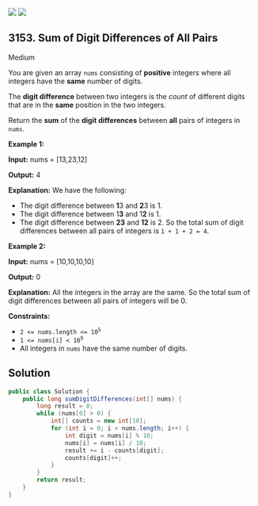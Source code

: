 [![](https://img.shields.io/github/stars/javadev/LeetCode-in-Java?label=Stars&style=flat-square)](https://github.com/javadev/LeetCode-in-Java)
[![](https://img.shields.io/github/forks/javadev/LeetCode-in-Java?label=Fork%20me%20on%20GitHub%20&style=flat-square)](https://github.com/javadev/LeetCode-in-Java/fork)

## 3153\. Sum of Digit Differences of All Pairs

Medium

You are given an array `nums` consisting of **positive** integers where all integers have the **same** number of digits.

The **digit difference** between two integers is the _count_ of different digits that are in the **same** position in the two integers.

Return the **sum** of the **digit differences** between **all** pairs of integers in `nums`.

**Example 1:**

**Input:** nums = [13,23,12]

**Output:** 4

**Explanation:** 
 We have the following: 
 - The digit difference between **1**3 and **2**3 is 1. 
 - The digit difference between 1**3** and 1**2** is 1. 
 - The digit difference between **23** and **12** is 2. 
 So the total sum of digit differences between all pairs of integers is `1 + 1 + 2 = 4`.

**Example 2:**

**Input:** nums = [10,10,10,10]

**Output:** 0

**Explanation:** 
 All the integers in the array are the same. So the total sum of digit differences between all pairs of integers will be 0.

**Constraints:**

*   <code>2 <= nums.length <= 10<sup>5</sup></code>
*   <code>1 <= nums[i] < 10<sup>9</sup></code>
*   All integers in `nums` have the same number of digits.

## Solution

```java
public class Solution {
    public long sumDigitDifferences(int[] nums) {
        long result = 0;
        while (nums[0] > 0) {
            int[] counts = new int[10];
            for (int i = 0; i < nums.length; i++) {
                int digit = nums[i] % 10;
                nums[i] = nums[i] / 10;
                result += i - counts[digit];
                counts[digit]++;
            }
        }
        return result;
    }
}
```